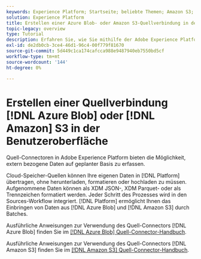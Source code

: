 ```yaml
---
keywords: Experience Platform; Startseite; beliebte Themen; Amazon S3; Azure Blob
solution: Experience Platform
title: Erstellen einer Azure Blob- oder Amazon S3-Quellverbindung in der Benutzeroberfläche
topic-legacy: overview
type: Tutorial
description: Erfahren Sie, wie Sie mithilfe der Adobe Experience Platform-Benutzeroberfläche eine Quellverbindung von Azure Blob oder Amazon S3 erstellen.
exl-id: de2db0cb-3ce4-46d1-96c4-00f779f81670
source-git-commit: 5d449c1ca174cafcca988e9487940eb7550bd5cf
workflow-type: tm+mt
source-wordcount: '144'
ht-degree: 0%

---
```


# Erstellen einer Quellverbindung [!DNL Azure Blob] oder [!DNL Amazon] S3 in der Benutzeroberfläche

Quell-Connectoren in Adobe Experience Platform bieten die Möglichkeit, extern bezogene Daten auf geplanter Basis zu erfassen.

Cloud-Speicher-Quellen können Ihre eigenen Daten in [!DNL Platform] übertragen, ohne herunterladen, formatieren oder hochladen zu müssen. Aufgenommene Daten können als XDM JSON-, XDM Parquet- oder als Trennzeichen formatiert werden. Jeder Schritt des Prozesses wird in den Sources-Workflow integriert. [!DNL Platform] ermöglicht Ihnen das Einbringen von Daten aus  [!DNL Azure Blob] und  [!DNL Amazon S3] durch Batches.

Ausführliche Anweisungen zur Verwendung des Quell-Connectors [!DNL Azure Blob] finden Sie im [[!DNL Azure Blob] Quell-Connector-Handbuch](./blob.md).

Ausführliche Anweisungen zur Verwendung des Quell-Connectors [!DNL Amazon S3] finden Sie im [[!DNL Amazon S3] Quell-Connector-Handbuch](./blob.md).
